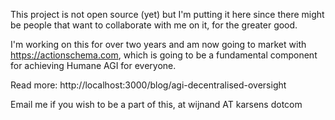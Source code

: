 This project is not open source (yet) but I'm putting it here since there might be people that want to collaborate with me on it, for the greater good.

I'm working on this for over two years and am now going to market with https://actionschema.com, which is going to be a fundamental component for achieving Humane AGI for everyone.

Read more:
http://localhost:3000/blog/agi-decentralised-oversight

Email me if you wish to be a part of this, at wijnand AT karsens dotcom
